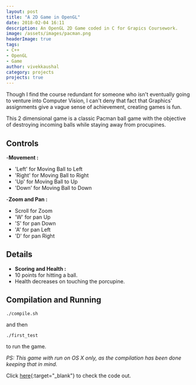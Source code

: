 ```yaml
---
layout: post
title: "A 2D Game in OpenGL"
date: 2018-02-04 16:11
description: An OpenGL 2D Game coded in C for Grapics Coursework.
image: /assets/images/pacman.png
headerImage: true
tags:
- C++
- OpenGL
- Game
author: vivekkaushal
category: projects
projects: true
---
```


Though I find the course redundant for someone who isn't eventually going to venture into Computer Vision, I can't deny that fact that Graphics' assignments give a vague sense of achievement, creating games is fun.

This 2 dimensional game is a classic Pacman ball game with the objective of destroying incoming balls while staying away from procupines.

Controls
----------

-**Movement :**
- 'Left' for Moving Ball to Left
- 'Right' for Moving Ball to Right
- 'Up' for Moving Ball to Up
- 'Down' for Moving Ball to Down

-**Zoom and Pan :**
- Scroll for Zoom
- 'W' for pan Up
- 'S' for pan Down
- 'A' for pan Left
- 'D' for pan Right

Details
--------

- **Scoring and Health :**
- 10 points for hitting a ball.
- Health decreases on touching the porcupine.


Compilation and Running
------------------------------
```
./compile.sh
```
and then
```
./first_test
```
to run the game.

_PS: This game with run on OS X only, as the compilation has been done keeping that in mind._

Click [here][github]{:target="_blank"} to check the code out.

[github]: https://github.com/kaushalvivek/PacMan
